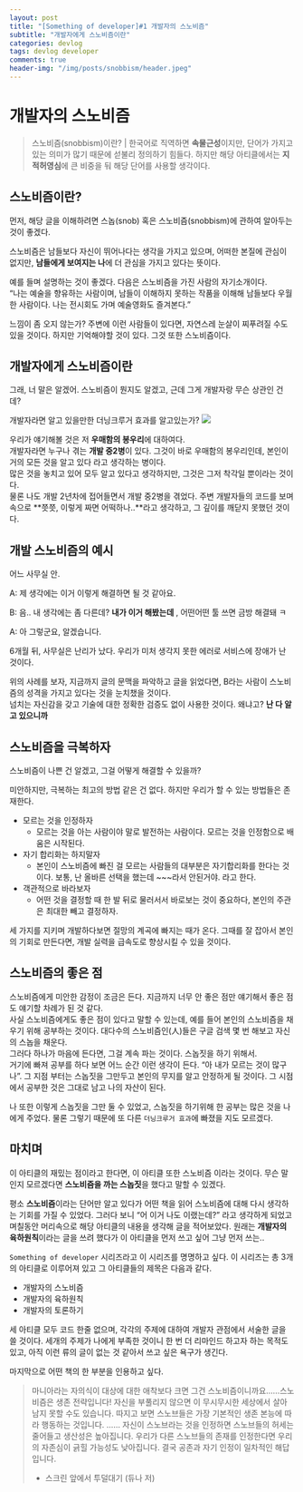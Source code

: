 ```yaml
---
layout: post
title: "[Something of developer]#1 개발자의 스노비즘"
subtitle: "개발자에게 스노비즘이란"
categories: devlog
tags: devlog developer
comments: true
header-img: "/img/posts/snobbism/header.jpeg"
---
```


# 개발자의 스노비즘

> 스노비즘(snobbism)이란? | 한국어로 직역하면 **속물근성**이지만, 단어가 가지고 있는 의미가 많기 때문에 섣불리 정의하기 힘들다. 하지만 해당 아티클에서는 **지적허영심**에 큰 비중을 둬 해당 단어를 사용할 생각이다.

## 스노비즘이란?

먼저, 해당 글을 이해하려면 스놉(snob) 혹은 스노비즘(snobbism)에 관하여 알아두는 것이 좋겠다.

스노비즘은 남들보다 자신이 뛰어나다는 생각을 가지고 있으며, 어떠한 본질에 관심이 없지만, **남들에게 보여지는 나**에 더 관심을 가지고 있다는 뜻이다.

예를 들며 설명하는 것이 좋겠다. 다음은 스노비즘을 가진 사람의 자기소개이다.  
“나는 예술을 향유하는 사람이며, 남들이 이해하지 못하는 작품을 이해해 남들보다 우월한 사람이다. 나는 전시회도 가며 예술영화도 즐겨본다.”

느낌이 좀 오지 않는가? 주변에 이런 사람들이 있다면, 자연스레 눈살이 찌푸려질 수도 있을 것이다. 하지만 기억해야할 것이 있다. 그것 또한 스노비즘이다.

## 개발자에게 스노비즘이란

그래, 너 말은 알겠어. 스노비즘이 뭔지도 알겠고, 근데 그게 개발자랑 무슨 상관인 건데?

개발자라면 알고 있을만한 더닝크루거 효과를 알고있는가?
![](https://user-images.githubusercontent.com/42797995/122966351-30295d00-d3c4-11eb-9fc2-e720dfb546a0.png)

우리가 얘기해볼 것은 저 **우매함의 봉우리**에 대하여다.  
개발자라면 누구나 겪는 **개발 중2병**이 있다. 그것이 바로 우매함의 봉우리인데, 본인이 거의 모든 것을 알고 있다 라고 생각하는 병이다.  
많은 것을 놓치고 있어 모두 알고 있다고 생각하지만, 그것은 그저 착각일 뿐이라는 것이다.  
물론 나도 개발 2년차에 접어들면서 개발 중2병을 겪었다. 주변 개발자들의 코드를 보며 속으로 **쯧쯧, 이렇게 짜면 어떡하나..**라고 생각하고, 그 깊이를 깨닫지 못했던 것이다.

## 개발 스노비즘의 예시

어느 사무실 안.

A: 제 생각에는 이거 이렇게 해결하면 될 것 같아요.

B: 음.. 내 생각에는 좀 다른데? **내가 이거 해봤는데** , 어떤어떤 툴 쓰면 금방 해결돼 ㅋ

A: 아 그렇군요, 알겠습니다.

6개월 뒤, 사무실은 난리가 났다. 우리가 미처 생각지 못한 에러로 서비스에 장애가 난 것이다.

위의 사례를 보자, 지금까지 글의 문맥을 파악하고 글을 읽었다면, B라는 사람이 스노비즘의 성격을 가지고 있다는 것을 눈치챘을 것이다.  
넘치는 자신감을 갖고 기술에 대한 정확한 검증도 없이 사용한 것이다. 왜냐고? **난 다 알고 있으니까**

## 스노비즘을 극복하자

스노비즘이 나쁜 건 알겠고, 그걸 어떻게 해결할 수 있을까?

미안하지만, 극복하는 최고의 방법 같은 건 없다. 하지만 우리가 할 수 있는 방법들은 존재한다.

- 모르는 것을 인정하자
  - 모르는 것을 아는 사람이야 말로 발전하는 사람이다. 모르는 것을 인정함으로 배움은 시작된다.
- 자기 합리화는 하지말자
  - 본인이 스노비즘에 빠진 걸 모르는 사람들의 대부분은 자기합리화를 한다는 것이다. 보통, 난 올바른 선택을 했는데 ~~~라서 안된거야. 라고 한다.
- 객관적으로 바라보자
  - 어떤 것을 결정할 때 한 발 뒤로 물러서서 바로보는 것이 중요하다, 본인의 주관은 최대한 빼고 결정하자.

세 가지를 지키며 개발하다보면 절망의 계곡에 빠지는 때가 온다. 그때를 잘 잡아서 본인의 기회로 만든다면, 개발 실력을 급속도로 향상시킬 수 있을 것이다.

## 스노비즘의 좋은 점

스노비즘에게 미안한 감정이 조금은 든다. 지금까지 너무 안 좋은 점만 얘기해서 좋은 점도 얘기할 차례가 된 것 같다.  
사실 스노비즘에게도 좋은 점이 있다고 말할 수 있는데, 예를 들어 본인의 스노비즘을 채우기 위해 공부하는 것이다. 대다수의 스노비즘인(人)들은 구글 검색 몇 번 해보고 자신의 스놉을 채운다.  
그러다 하나가 마음에 든다면, 그걸 계속 파는 것이다. 스놉짓을 하기 위해서.  
거기에 빠져 공부를 하다 보면 어느 순간 이런 생각이 든다. “아 내가 모르는 것이 많구나”.
그 지점 부터는 스놉짓을 그만두고 본인의 무지를 알고 안정하게 될 것이다. 그 시점에서 공부한 것은 그대로 남고 나의 자산이 된다.

나 또한 이렇게 스놉짓을 그만 둘 수 있었고, 스놉짓을 하기위해 한 공부는 많은 것을 나에게 주었다. 물론 그렇기 때문에 또 다른 `더닝크루거 효과`에 빠졌을 지도 모르겠다.

## 마치며

이 아티클의 재밌는 점이라고 한다면, 이 아티클 또한 스노비즘 이라는 것이다. 무슨 말인지 모르겠다면 **스노비즘을 까는 스놉짓**을 했다고 말할 수 있겠다.

평소 **스노비즘**이라는 단어만 알고 있다가 어떤 책을 읽어 스노비즘에 대해 다시 생각하는 기회를 가질 수 있었다. 그러다 보니 “어 이거 나도 이랬는데?” 라고 생각하게 되었고 며칠동안 머리속으로 해당 아티클의 내용을 생각해 글을 적어보았다. 원래는 **개발자의 육하원칙**이라는 글을 쓰려 했다가 이 아티클을 먼저 쓰고 싶어 그냥 먼저 쓰는..

`Something of developer` 시리즈라고 이 시리즈를 명명하고 싶다.
이 시리즈는 총 3개의 아티클로 이루어져 있고 그 아티클들의 제목은 다음과 같다.

- 개발자의 스노비즘
- 개발자의 육하원칙
- 개발자의 토론하기

세 아티클 모두 코드 한줄 없으며, 각각의 주제에 대하여 개발자 관점에서 서술한 글을 쓸 것이다. 세개의 주제가 나에게 부족한 것이니 한 번 더 리마인드 하고자 하는 목적도 있고, 아직 이런 류의 글이 없는 것 같아서 쓰고 싶은 욕구가 생긴다.

마지막으로 어떤 책의 한 부분을 인용하고 싶다.

> 마니아라는 자의식이 대상에 대한 애착보다 크면 그건 스노비즘이니까요……스노비즘은 생존 전략입니다! 자신을 부풀리지 않으면 이 무시무시한 세상에서 살아남지 못할 수도 있습니다. 따지고 보면 스노브들은 가장 기본적인 생존 본능에 따라 행동하는 것입니다. …… 자신이 스노브라는 것을 인정하면 스노브들의 허세는 줄어들고 생산성은 높아집니다. 우리가 다른 스노브들의 존재를 인정한다면 우리의 자존심이 긁힐 가능성도 낮아집니다. 결국 공존과 자기 인정이 일차적인 해답입니다.
>
> - 스크린 앞에서 투덜대기 (듀나 저)
